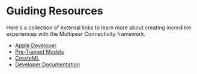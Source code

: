 # Guiding Resources
Here's a collection of external links to learn more about creating incredible experiences with the Multipeer Connectivity framework.

- [Apple Developer](http://developer.apple.com/machine-learning/)
- [Pre-Trained Models](https://developer.apple.com/machine-learning/models/)
- [CreateML](https://developer.apple.com/machine-learning/create-ml/)
- [Developer Documentation](http://developer.apple.com/documentation/coreml/)